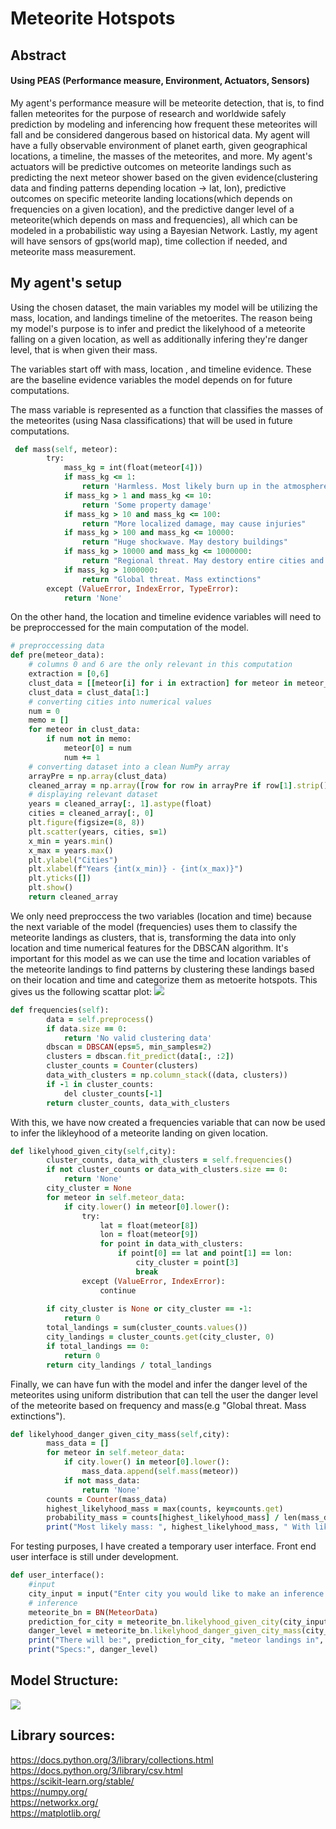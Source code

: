 # Meteorite Hotspots
## Abstract
#### Using PEAS (Performance measure, Environment, Actuators, Sensors)
My agent's performance measure will be meteorite detection, that is, to find fallen meteorites for the purpose of research and worldwide safely prediction by modeling and inferencing how frequent these meteorites will fall and be considered dangerous based on historical data. My agent will have a fully observable environment of planet earth, given geographical locations, a timeline, the masses of the meteorites, and more. My agent's actuators will be predictive outcomes on meteorite landings such as predicting the next meteor shower based on the given evidence(clustering data and finding patterns depending location -> lat, lon), predictive outcomes on specific meteorite landing locations(which depends on frequencies on a given location), and the predictive danger level of a meteorite(which depends on mass and frequencies), all which can be modeled in a probabilistic way using a Bayesian Network. Lastly, my agent will have sensors of gps(world map), time collection if needed, and meteorite mass measurement.

## My agent's setup
Using the chosen dataset, the main variables my model will be utilizing the mass, location, and landings timeline of the metoerites. The reason being my model's purpose is to infer and predict the likelyhood of a meteorite falling on a given location, as well as additionally infering they're danger level, that is when given their mass. 

The variables start off with mass, location , and timeline evidence. These are the baseline evidence variables the model depends on for future computations.

The mass variable is represented as a function that classifies the masses of the meteorites (using Nasa classifications) that will be used in future computations.
```ruby
 def mass(self, meteor):
        try:
            mass_kg = int(float(meteor[4]))
            if mass_kg <= 1:
                return 'Harmless. Most likely burn up in the atmosphere'
            if mass_kg > 1 and mass_kg <= 10:
                return 'Some property damage'
            if mass_kg > 10 and mass_kg <= 100:
                return "More localized damage, may cause injuries"
            if mass_kg > 100 and mass_kg <= 10000:
                return "Huge shockwave. May destory buildings"
            if mass_kg > 10000 and mass_kg <= 1000000:
                return "Regional threat. May destory entire cities and even cause tsunamis"
            if mass_kg > 1000000:
                return "Global threat. Mass extinctions"
        except (ValueError, IndexError, TypeError):
            return 'None'
```

On the other hand, the location and timeline evidence variables will need to be preproccessed for the main computation of the model.

```ruby
# preproccessing data
def pre(meteor_data):
    # columns 0 and 6 are the only relevant in this computation
    extraction = [0,6]
    clust_data = [[meteor[i] for i in extraction] for meteor in meteor_data]
    clust_data = clust_data[1:]
    # converting cities into numerical values
    num = 0
    memo = []
    for meteor in clust_data:
        if num not in memo:
            meteor[0] = num
            num += 1
    # converting dataset into a clean NumPy array
    arrayPre = np.array(clust_data)
    cleaned_array = np.array([row for row in arrayPre if row[1].strip() != ''])
    # displaying relevant dataset
    years = cleaned_array[:, 1].astype(float)
    cities = cleaned_array[:, 0]
    plt.figure(figsize=(8, 8))
    plt.scatter(years, cities, s=1)
    x_min = years.min()
    x_max = years.max()
    plt.ylabel("Cities")
    plt.xlabel(f"Years {int(x_min)} - {int(x_max)}")
    plt.yticks([])
    plt.show()
    return cleaned_array
```
We only need preproccess the two variables (location and time) because the next variable of the model (frequencies) uses them to classify the meteorite landings as clusters, that is, transforming the data into only location and time numerical features for the DBSCAN algorithm. It's important for this model as we can use the time and location variables of the meteorite landings to find patterns by clustering these landings based on their location and time and categorize them as metoerite hotspots. This gives us the following scattar plot:
![](https://github.com/eduardolopez858/Meteorite-Hotspots/blob/main/Model1.png) 

```ruby
def frequencies(self):
        data = self.preprocess()
        if data.size == 0:
            return 'No valid clustering data'
        dbscan = DBSCAN(eps=5, min_samples=2) 
        clusters = dbscan.fit_predict(data[:, :2]) 
        cluster_counts = Counter(clusters)
        data_with_clusters = np.column_stack((data, clusters))
        if -1 in cluster_counts:
            del cluster_counts[-1]
        return cluster_counts, data_with_clusters
```

With this, we have now created a frequencies variable that can now be used to infer the likleyhood of a meteorite landing on given location.

```ruby
def likelyhood_given_city(self,city):
        cluster_counts, data_with_clusters = self.frequencies()
        if not cluster_counts or data_with_clusters.size == 0:
            return 'None'
        city_cluster = None
        for meteor in self.meteor_data:
            if city.lower() in meteor[0].lower():
                try:
                    lat = float(meteor[8])
                    lon = float(meteor[9])
                    for point in data_with_clusters:
                        if point[0] == lat and point[1] == lon:
                            city_cluster = point[3]
                            break
                except (ValueError, IndexError):
                    continue
    
        if city_cluster is None or city_cluster == -1:
            return 0
        total_landings = sum(cluster_counts.values())
        city_landings = cluster_counts.get(city_cluster, 0)
        if total_landings == 0:
            return 0
        return city_landings / total_landings
```

Finally, we can have fun with the model and infer the danger level of the meteorites using uniform distribution that can tell the user the danger level of the meteorite based on frequency and mass(e.g "Global threat. Mass extinctions"). 

```ruby
def likelyhood_danger_given_city_mass(self,city):
        mass_data = []
        for meteor in self.meteor_data:
            if city.lower() in meteor[0].lower():
                mass_data.append(self.mass(meteor))
            if not mass_data:
                return 'None'
        counts = Counter(mass_data)
        highest_likelyhood_mass = max(counts, key=counts.get)
        probability_mass = counts[highest_likelyhood_mass] / len(mass_data)
        print("Most likely mass: ", highest_likelyhood_mass, " With likelihood: ", probability_mass)
```
For testing purposes, I have created a temporary user interface. Front end user interface is still under development.

```ruby
def user_interface():
    #input
    city_input = input("Enter city you would like to make an inference on: ")
    # inference
    meteorite_bn = BN(MeteorData)
    prediction_for_city = meteorite_bn.likelyhood_given_city(city_input)
    danger_level = meteorite_bn.likelyhood_danger_given_city_mass(city_input)
    print("There will be:", prediction_for_city, "meteor landings in", city_input)
    print("Specs:", danger_level)
```

## Model Structure:   
![](https://github.com/eduardolopez858/Meteorite-Hotspots/blob/main/TotalModel.png)
 
## Library sources:
https://docs.python.org/3/library/collections.html   
https://docs.python.org/3/library/csv.html   
https://scikit-learn.org/stable/   
https://numpy.org/   
https://networkx.org/   
https://matplotlib.org/   
